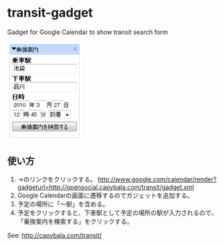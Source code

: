 transit-gadget
==============

Gadget for Google Calendar to show transit search form

![Thumbnail](https://github.com/capybala/transit-gadget/raw/master/transit/thumbnail.png)

使い方
-----

1. →のリンクをクリックする。 http://www.google.com/calendar/render?gadgeturl=http://opensocial.capybala.com/transit/gadget.xml
2. Google Calendarの画面に遷移するのでガジェットを追加する。
3. 予定の場所に「〜駅」を含める。
4. 予定をクリックすると、下車駅として予定の場所の駅が入力されるので、「乗換案内を検索する」をクリックする。


See: http://capybala.com/transit/
